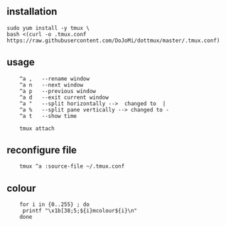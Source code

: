 
installation
-----
	
	sudo yum install -y tmux \
	bash <(curl -o .tmux.conf https://raw.githubusercontent.com/DoJoMi/dottmux/master/.tmux.conf)


usage
-----
        ^a ,   --rename window
        ^a n   --next window
        ^a p   --previous window
        ^a d   --exit current window
        ^a "   --split horizontally -->  changed to  |
        ^a %   --split pane vertically --> changed to -
        ^a t   --show time

        tmux attach 


reconfigure file
------
        tmux ^a :source-file ~/.tmux.conf


colour
------
        for i in {0..255} ; do
         printf "\x1b[38;5;${i}mcolour${i}\n"
        done
